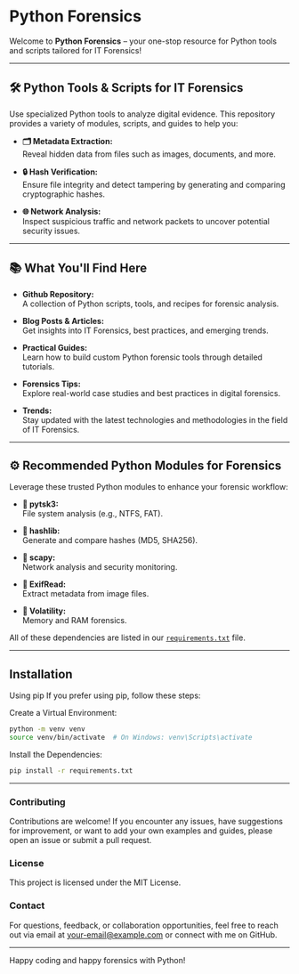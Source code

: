 # Python Forensics

Welcome to **Python Forensics** – your one-stop resource for Python tools and scripts tailored for IT Forensics!

---

## 🛠️ Python Tools & Scripts for IT Forensics

Use specialized Python tools to analyze digital evidence. This repository provides a variety of modules, scripts, and guides to help you:

- **🗂️ Metadata Extraction:**  
  Reveal hidden data from files such as images, documents, and more.
  
- **🔒 Hash Verification:**  
  Ensure file integrity and detect tampering by generating and comparing cryptographic hashes.
  
- **🌐 Network Analysis:**  
  Inspect suspicious traffic and network packets to uncover potential security issues.

---

## 📚 What You'll Find Here

- **Github Repository:**  
  A collection of Python scripts, tools, and recipes for forensic analysis.

- **Blog Posts & Articles:**  
  Get insights into IT Forensics, best practices, and emerging trends.

- **Practical Guides:**  
  Learn how to build custom Python forensic tools through detailed tutorials.

- **Forensics Tips:**  
  Explore real-world case studies and best practices in digital forensics.

- **Trends:**  
  Stay updated with the latest technologies and methodologies in the field of IT Forensics.

---

## ⚙️ Recommended Python Modules for Forensics

Leverage these trusted Python modules to enhance your forensic workflow:

- **🧰 pytsk3:**  
  File system analysis (e.g., NTFS, FAT).

- **🔑 hashlib:**  
  Generate and compare hashes (MD5, SHA256).

- **📡 scapy:**  
  Network analysis and security monitoring.

- **📸 ExifRead:**  
  Extract metadata from image files.

- **🧠 Volatility:**  
  Memory and RAM forensics.

All of these dependencies are listed in our [`requirements.txt`](modules/requirements.txt) file.

---

## Installation

Using pip
If you prefer using pip, follow these steps:

Create a Virtual Environment:
```bash
python -m venv venv
source venv/bin/activate  # On Windows: venv\Scripts\activate
```
Install the Dependencies:
```bash
pip install -r requirements.txt
```

---
### Contributing
Contributions are welcome! If you encounter any issues, have suggestions for improvement, or want to add your own examples and guides, please open an issue or submit a pull request.

### License
This project is licensed under the MIT License.

### Contact
For questions, feedback, or collaboration opportunities, feel free to reach out via email at your-email@example.com or connect with me on GitHub.

---

Happy coding and happy forensics with Python!


